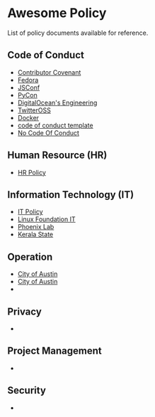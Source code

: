# Awesome Policy
List of policy documents available for reference.


## Code of Conduct

- [Contributor Covenant](https://www.contributor-covenant.org/version/2/0/code_of_conduct/)
- [Fedora](https://docs.fedoraproject.org/en-US/project/code-of-conduct/)
- [JSConf](https://jsconf.com/codeofconduct.html)
- [PyCon](https://github.com/python/pycon-code-of-conduct/blob/master/code_of_conduct.md)
- [DigitalOcean's Engineering](https://github.com/digitalocean/engineering-code-of-conduct)
- [TwitterOSS](https://github.com/twitter/code-of-conduct/blob/master/code-of-conduct.md)
- [Docker](https://github.com/docker/code-of-conduct/blob/master/code-of-conduct-EN.md)
- [code of conduct template](https://github.com/confcodeofconduct/confcodeofconduct.com) 
- [No Code Of Conduct](https://github.com/domgetter/NCoC)

## Human Resource (HR)

- [HR Policy](https://github.com/sandhyasupremology/HR-Policy)

## Information Technology (IT)

- [IT Policy](https://github.com/ministryofjustice/itpolicycontent)
- [Linux Foundation IT](https://github.com/lfit/itpol)
- [Phoenix Lab](https://github.com/mwsu-csmp/it-policy)
- [Kerala State](https://github.com/captn3m0/kerala-it-policy-draft)

## Operation

- [City of Austin](https://github.com/cityofaustin/accd-pec-operational-policy)
- [City of Austin](https://github.com/cityofaustin/accd-acc-operational-policy)
- 


## Privacy

-

## Project Management

-

## Security

-
